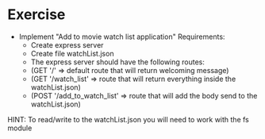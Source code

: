 # Exercise

- Implement "Add to movie watch list application"
  Requirements:
  - Create express server
  - Create file watchList.json
  - The express server should have the following routes:
  * (GET '/' => default route that will return welcoming message)
  * (GET '/watch_list' => route that will return everything inside the watchList.json)
  * (POST '/add_to_watch_list' => route that will add the body send to the watchList.json)

HINT: To read/write to the watchList.json you will need to work with the fs module
